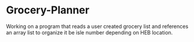 # Grocery-Planner
Working on a program that reads a user created grocery list and references an array list to organize it be isle number depending on HEB location.
